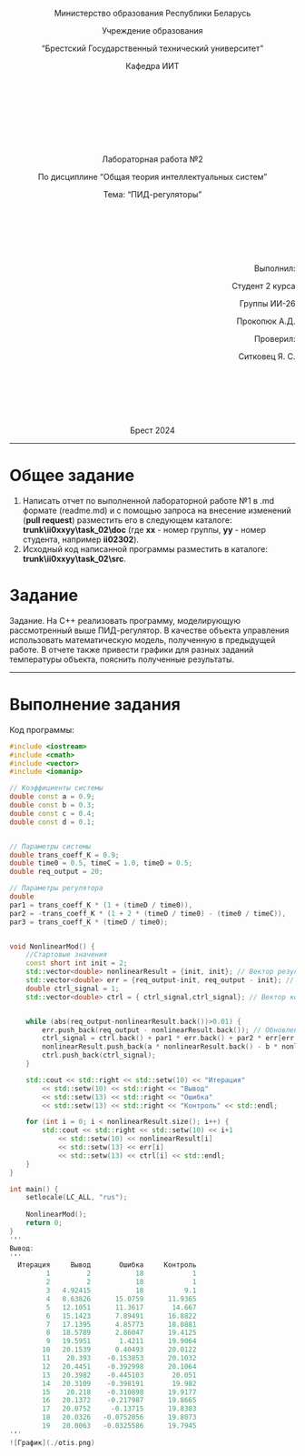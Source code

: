 <p align="center"> Министерство образования Республики Беларусь</p>
<p align="center">Учреждение образования</p>
<p align="center">“Брестский Государственный технический университет”</p>
<p align="center">Кафедра ИИТ</p>
<br><br><br><br><br><br><br>
<p align="center">Лабораторная работа №2</p>
<p align="center">По дисциплине “Общая теория интеллектуальных систем”</p>
<p align="center">Тема: “ПИД-регуляторы”</p>
<br><br><br><br><br>
<p align="right">Выполнил:</p>
<p align="right">Студент 2 курса</p>
<p align="right">Группы ИИ-26</p>
<p align="right">Прокопюк А.Д.</p>
<p align="right">Проверил:</p>
<p align="right">Ситковец Я. С.</p>
<br><br><br><br><br>
<p align="center">Брест 2024</p>

<hr>

# Общее задание #
1. Написать отчет по выполненной лабораторной работе №1 в .md формате (readme.md) и с помощью запроса на внесение изменений (**pull request**) разместить его в следующем каталоге: **trunk\ii0xxyy\task_02\doc** (где **xx** - номер группы, **yy** - номер студента, например **ii02302**).
2. Исходный код написанной программы разместить в каталоге: **trunk\ii0xxyy\task_02\src**.

# Задание #
Задание. На C++ реализовать программу, моделирующую рассмотренный выше ПИД-регулятор. В качестве объекта управления использовать математическую модель, полученную в предыдущей работе. В отчете также привести графики для разных заданий температуры объекта, пояснить полученные результаты.


<hr>

# Выполнение задания #

Код программы:
```C++
#include <iostream>
#include <cmath>
#include <vector>
#include <iomanip>

// Коэффициенты системы
double const a = 0.9;
double const b = 0.3;
double const c = 0.4;
double const d = 0.1;


// Параметры системы
double trans_coeff_K = 0.9;
double time0 = 0.5, timeC = 1.0, timeD = 0.5;
double req_output = 20;

// Параметры регулятора
double
par1 = trans_coeff_K * (1 + (timeD / time0)),
par2 = -trans_coeff_K * (1 + 2 * (timeD / time0) - (time0 / timeC)),
par3 = trans_coeff_K * (timeD / time0);


void NonlinearMod() {
    //Стартовые значения
    const short int init = 2;
    std::vector<double> nonlinearResult = {init, init}; // Вектор результатовм модели
    std::vector<double> err = {req_output-init, req_output - init}; // Вектор полученных ошибок
    double ctrl_signal = 1;
    std::vector<double> ctrl = { ctrl_signal,ctrl_signal}; // Вектор контрольных сигналов


    while (abs(req_output-nonlinearResult.back())>0.01) {
        err.push_back(req_output - nonlinearResult.back()); // Обновление ошибки
        ctrl_signal = ctrl.back() + par1 * err.back() + par2 * err[err.size() - 2] + par3 * err[err.size() - 3];
        nonlinearResult.push_back(a * nonlinearResult.back() - b * nonlinearResult[nonlinearResult.size()-2] + c * ctrl_signal + d * sin(ctrl.back()));
        ctrl.push_back(ctrl_signal);
    }

    std::cout << std::right << std::setw(10) << "Итерация"
        << std::setw(10) << std::right << "Вывод"
        << std::setw(13) << std::right << "Ошибка" 
        << std::setw(13) << std::right << "Контроль" << std::endl;

    for (int i = 0; i < nonlinearResult.size(); i++) {
        std::cout << std::right << std::setw(10) << i+1
            << std::setw(10) << nonlinearResult[i]
            << std::setw(13) << err[i]
            << std::setw(13) << ctrl[i] << std::endl;
    }
}

int main() {
    setlocale(LC_ALL, "rus");
    
    NonlinearMod();
    return 0;
}
'''
Вывод:
'''
  Итерация     Вывод       Ошибка     Контроль
         1         2           18            1
         2         2           18            1
         3   4.92415           18          9.1
         4   8.63826      15.0759      11.9365
         5   12.1051      11.3617       14.667
         6   15.1423      7.89491      16.8822
         7   17.1395      4.85773      18.0881
         8   18.5789      2.86047      19.4125
         9   19.5951       1.4211      19.9064
        10   20.1539      0.40493      20.0122
        11    20.393    -0.153853      20.1032
        12   20.4451    -0.392998      20.1064
        13   20.3982    -0.445103       20.051
        14   20.3109    -0.398191       19.982
        15    20.218    -0.310898      19.9177
        16   20.1372    -0.217987      19.8665
        17   20.0752     -0.13715      19.8303
        18   20.0326   -0.0752056      19.8073
        19   20.0063   -0.0325586      19.7945
'''
![График](./otis.png)